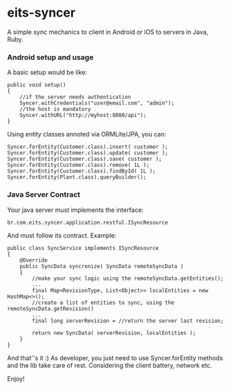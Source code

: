 # eits-syncer

A simple sync mechanics to client in Android or iOS to servers in Java, Ruby.

### Android setup and usage
A basic setup would be like:

    public void setup()
    {
        //if the server needs authentication
        Syncer.withCredentials("user@email.com", "admin");
        //the host is mandatory
        Syncer.withURL("http://myhost:8080/api");
    }
    
Using entity classes annoted via ORMLite/JPA, you can:

    Syncer.forEntity(Customer.class).insert( customer );
    Syncer.forEntity(Customer.class).update( customer );
    Syncer.forEntity(Customer.class).save( customer );
    Syncer.forEntity(Customer.class).remove( 1L );
    Syncer.forEntity(Customer.class).findById( 1L );
    Syncer.forEntity(Plant.class).queryBuilder();
    
    
### Java Server Contract
Your java server must implements the interface:         

    br.com.eits.syncer.application.restful.ISyncResource
    
And must follow its contract. Example:

    public class SyncService implements ISyncResource
    {
    	@Override
    	public SyncData syncronize( SyncData remoteSyncData )
    	{
    	    //make your sync logic using the remoteSyncData.getEntities();
    	    ...
    	    final Map<RevisionType, List<Object>> localEntities = new HashMap<>();
    	    //create a list of entities to sync, using the remoteSyncData.getRevision()
    	    ...
    	    final long serverRevision = //return the server last revision;
    
    	    return new SyncData( serverRevision, localEntities );
    	}
    }
    
And that''s it :)
As developer, you just need to use Syncer.forEntity methods and the lib take care of rest. Considering the client battery, network etc.

Enjoy!
